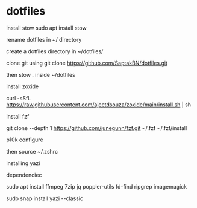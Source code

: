 # dotfiles

install stow
sudo apt install stow

rename dotfiles in ~/ directory

create a dotfiles directory in ~/dotfiles/

clone git using
git clone https://github.com/SaptakBN/dotfiles.git

then stow . inside ~/dotfiles

install zoxide

curl -sSfL https://raw.githubusercontent.com/ajeetdsouza/zoxide/main/install.sh | sh

install fzf

git clone --depth 1 https://github.com/junegunn/fzf.git ~/.fzf
~/.fzf/install

p10k configure

then source ~/.zshrc

installing yazi

dependenciec

sudo apt install ffmpeg 7zip jq poppler-utils fd-find ripgrep imagemagick

sudo snap install yazi --classic
